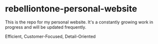 # rebelliontone-personal-website

This is the repo for my personal website. It's a constantly growing work in progress and will be updated frequently.

Efficient, Customer-Focused, Detail-Oriented